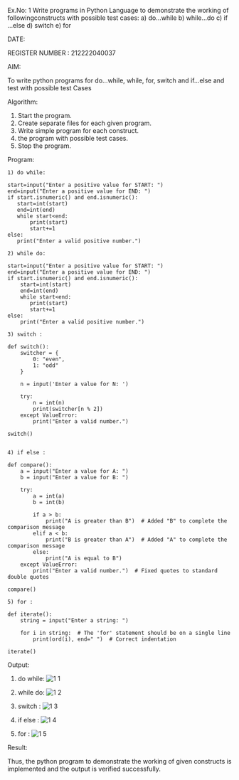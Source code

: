 Ex.No: 1 Write programs in Python Language to demonstrate the working of followingconstructs with possible test cases: a) do…while b) while…do c) if …else d) switch e) for 

DATE: 

REGISTER NUMBER : 212222040037

AIM:  

To write python programs for do…while, while, for, switch and if…else and test with possible test 
Cases 

Algorithm:

1. Start the program.
2. Create separate files for each given program.
3. Write simple program for each construct.
4.  the program with possible test cases.
5. Stop the program.

Program:
 
```
1) do while:

start=input("Enter a positive value for START: ")
end=input("Enter a positive value for END: ")
if start.isnumeric() and end.isnumeric():
   start=int(start)
   end=int(end)
   while start<end:
       print(start)
       start+=1
else:
   print("Enter a valid positive number.")

2) while do:

start=input("Enter a positive value for START: ")
end=input("Enter a positive value for END: ")
if start.isnumeric() and end.isnumeric():
    start=int(start)
    end=int(end)
    while start<end:
       print(start)
       start+=1
else:
    print("Enter a valid positive number.")

3) switch :

def switch(): 
    switcher = { 
        0: "even", 
        1: "odd" 
    } 
    
    n = input('Enter a value for N: ') 
    
    try: 
        n = int(n) 
        print(switcher[n % 2]) 
    except ValueError: 
        print("Enter a valid number.") 

switch()


4) if else :

def compare(): 
    a = input("Enter a value for A: ") 
    b = input("Enter a value for B: ") 
    
    try: 
        a = int(a) 
        b = int(b) 
        
        if a > b: 
            print("A is greater than B")  # Added "B" to complete the comparison message
        elif a < b: 
            print("B is greater than A")  # Added "A" to complete the comparison message
        else: 
            print("A is equal to B") 
    except ValueError: 
        print("Enter a valid number.")  # Fixed quotes to standard double quotes

compare()

5) for :

def iterate(): 
    string = input("Enter a string: ") 
    
    for i in string:  # The 'for' statement should be on a single line
        print(ord(i), end=" ")  # Correct indentation

iterate()

```

Output:

1) do while:
![1 1](https://github.com/user-attachments/assets/19927084-b472-4a79-b26d-950eac871d3a)

2) while do:
![1 2](https://github.com/user-attachments/assets/73180bc6-3096-47f1-9bf9-9ee965fe6d1d)

3) switch :
![1 3](https://github.com/user-attachments/assets/602c6a4f-dbae-4d05-a221-efe21170bafd)

4) if else :
![1 4](https://github.com/user-attachments/assets/d358c0bb-e3c6-4f15-84e4-6bc342066556)

5) for :
![1 5](https://github.com/user-attachments/assets/07743f2f-545d-449d-827d-3a36568d670a)


Result:

Thus, the python program to demonstrate the working of given constructs is implemented and the output is verified successfully.


